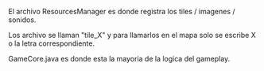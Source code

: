 El archivo ResourcesManager es donde registra los tiles / imagenes / sonidos.

Los archivo se llaman "tile_X" y para llamarlos en el mapa solo se escribe X o la letra correspondiente.

GameCore.java es donde esta la mayoria de la logica del gameplay.